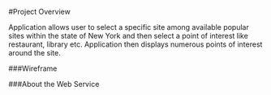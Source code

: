 #Project Overview

Application allows user to select a specific site among 
available popular sites within the state of New York and then
select a point of interest like restaurant, library etc.
Application then displays numerous points of interest around the
site.

###Wireframe



###About the Web Service

